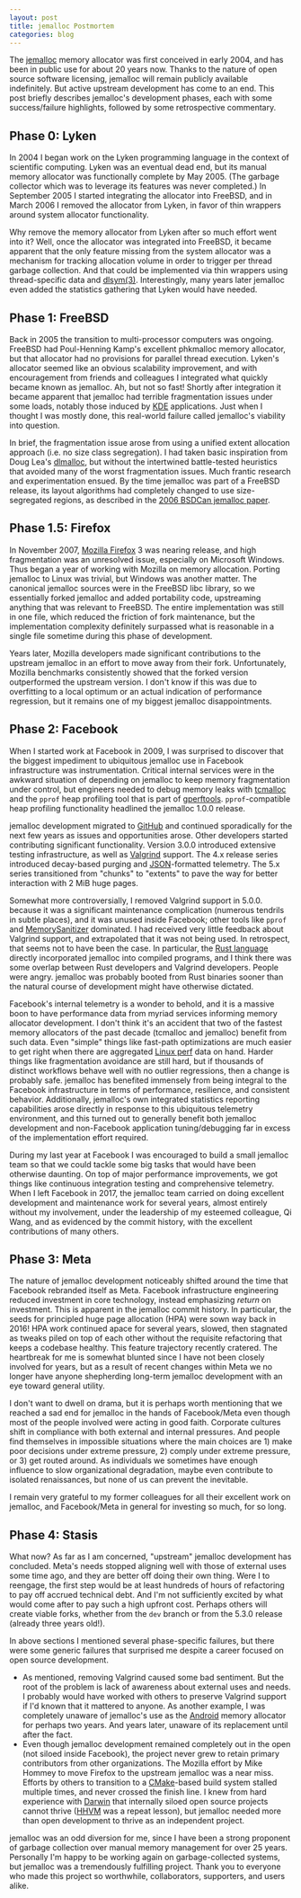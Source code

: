 ```yaml
---
layout: post
title: jemalloc Postmortem
categories: blog
---
```


The [jemalloc](https://jemalloc.net/) memory allocator was first conceived in early 2004, and has
been in public use for about 20 years now. Thanks to the nature of open source software licensing,
jemalloc will remain publicly available indefinitely. But active upstream development has come to an
end. This post briefly describes jemalloc's development phases, each with some success/failure
highlights, followed by some retrospective commentary.

## Phase 0: Lyken

In 2004 I began work on the Lyken programming language in the context of scientific computing. Lyken
was an eventual dead end, but its manual memory allocator was functionally complete by May 2005.
(The garbage collector which was to leverage its features was never completed.) In September 2005 I
started integrating the allocator into FreeBSD, and in March 2006 I removed the allocator from
Lyken, in favor of thin wrappers around system allocator functionality.

Why remove the memory allocator from Lyken after so much effort went into it? Well, once the
allocator was integrated into FreeBSD, it became apparent that the only feature missing from the
system allocator was a mechanism for tracking allocation volume in order to trigger per thread
garbage collection. And that could be implemented via thin wrappers using thread-specific data and
[dlsym(3)](https://www.man7.org/linux/man-pages/man3/dlsym.3.html). Interestingly, many years later
jemalloc even added the statistics gathering that Lyken would have needed.

## Phase 1: FreeBSD

Back in 2005 the transition to multi-processor computers was ongoing. FreeBSD had Poul-Henning
Kamp's excellent phkmalloc memory allocator, but that allocator had no provisions for parallel
thread execution. Lyken's allocator seemed like an obvious scalability improvement, and with
encouragement from friends and colleagues I integrated what quickly became known as jemalloc. Ah,
but not so fast! Shortly after integration it became apparent that jemalloc had terrible
fragmentation issues under some loads, notably those induced by [KDE](https://kde.org/)
applications. Just when I thought I was mostly done, this real-world failure called jemalloc's
viability into question.

In brief, the fragmentation issue arose from using a unified extent allocation approach (i.e. no
size class segregation). I had taken basic inspiration from Doug Lea's
[dlmalloc](https://gee.cs.oswego.edu/pub/misc/malloc.c), but without the intertwined battle-tested
heuristics that avoided many of the worst fragmentation issues. Much frantic research and
experimentation ensued. By the time jemalloc was part of a FreeBSD release, its layout algorithms
had completely changed to use size-segregated regions, as described in the [2006 BSDCan jemalloc
paper](https://people.freebsd.org/~jasone/jemalloc/bsdcan2006/jemalloc.pdf).

## Phase 1.5: Firefox

In November 2007, [Mozilla Firefox](https://www.mozilla.org/en-US/firefox/new/) 3 was nearing
release, and high fragmentation was an unresolved issue, especially on Microsoft Windows. Thus began
a year of working with Mozilla on memory allocation. Porting jemalloc to Linux was trivial, but
Windows was another matter. The canonical jemalloc sources were in the FreeBSD libc library, so we
essentially forked jemalloc and added portability code, upstreaming anything that was relevant to
FreeBSD. The entire implementation was still in one file, which reduced the friction of fork
maintenance, but the implementation complexity definitely surpassed what is reasonable in a single
file sometime during this phase of development.

Years later, Mozilla developers made significant contributions to the upstream jemalloc in an effort
to move away from their fork. Unfortunately, Mozilla benchmarks consistently showed that the forked
version outperformed the upstream version. I don't know if this was due to overfitting to a local
optimum or an actual indication of performance regression, but it remains one of my biggest jemalloc
disappointments.

## Phase 2: Facebook

When I started work at Facebook in 2009, I was surprised to discover that the biggest impediment to
ubiquitous jemalloc use in Facebook infrastructure was instrumentation. Critical internal services
were in the awkward situation of depending on jemalloc to keep memory fragmentation under control,
but engineers needed to debug memory leaks with [tcmalloc](https://github.com/google/tcmalloc) and
the `pprof` heap profiling tool that is part of
[gperftools](https://github.com/gperftools/gperftools). `pprof`-compatible heap profiling
functionality headlined the jemalloc 1.0.0 release.

jemalloc development migrated to [GitHub](https://github.com/jemalloc/) and continued sporadically
for the next few years as issues and opportunities arose. Other developers started contributing
significant functionality. Version 3.0.0 introduced extensive testing infrastructure, as well as
[Valgrind](https://valgrind.org/) support. The 4.x release series introduced decay-based purging and
[JSON](https://en.wikipedia.org/wiki/JSON)-formatted telemetry. The 5.x series transitioned from
"chunks" to "extents" to pave the way for better interaction with 2 MiB huge pages.

Somewhat more controversially, I removed Valgrind support in 5.0.0. because it was a significant
maintenance complication (numerous tendrils in subtle places), and it was unused inside Facebook;
other tools like `pprof` and [MemorySanitizer](https://clang.llvm.org/docs/MemorySanitizer.html)
dominated. I had received very little feedback about Valgrind support, and extrapolated that it was
not being used. In retrospect, that seems not to have been the case. In particular, the [Rust
language](https://www.rust-lang.org/) directly incorporated jemalloc into compiled programs, and I
think there was some overlap between Rust developers and Valgrind developers. People were angry.
jemalloc was probably booted from Rust binaries sooner than the natural course of development might
have otherwise dictated.

Facebook's internal telemetry is a wonder to behold, and it is a massive boon to have performance
data from myriad services informing memory allocator development. I don't think it's an accident
that two of the fastest memory allocators of the past decade (tcmalloc and jemalloc) benefit from
such data. Even "simple" things like fast-path optimizations are much easier to get right when there
are aggregated [Linux perf](https://en.wikipedia.org/wiki/Perf_%28Linux%29) data on hand. Harder
things like fragmentation avoidance are still hard, but if thousands of distinct workflows behave
well with no outlier regressions, then a change is probably safe. jemalloc has benefited immensely
from being integral to the Facebook infrastructure in terms of performance, resilience, and
consistent behavior. Additionally, jemalloc's own integrated statistics reporting capabilities arose
directly in response to this ubiquitous telemetry environment, and this turned out to generally
benefit both jemalloc development and non-Facebook application tuning/debugging far in excess of the
implementation effort required.

During my last year at Facebook I was encouraged to build a small jemalloc team so that we could
tackle some big tasks that would have been otherwise daunting. On top of major performance
improvements, we got things like continuous integration testing and comprehensive telemetry. When I
left Facebook in 2017, the jemalloc team carried on doing excellent development and maintenance work
for several years, almost entirely without my involvement, under the leadership of my esteemed
colleague, Qi Wang, and as evidenced by the commit history, with the excellent contributions of many
others.

## Phase 3: Meta

The nature of jemalloc development noticeably shifted around the time that Facebook rebranded itself
as Meta. Facebook infrastructure engineering reduced investment in core technology, instead
emphasizing *return* on investment. This is apparent in the jemalloc commit history. In particular,
the seeds for principled huge page allocation (HPA) were sown way back in 2016! HPA work continued
apace for several years, slowed, then stagnated as tweaks piled on top of each other without the
requisite refactoring that keeps a codebase healthy. This feature trajectory recently cratered. The
heartbreak for me is somewhat blunted since I have not been closely involved for years, but as a
result of recent changes within Meta we no longer have anyone shepherding long-term jemalloc
development with an eye toward general utility.

I don't want to dwell on drama, but it is perhaps worth mentioning that we reached a sad end for
jemalloc in the hands of Facebook/Meta even though most of the people involved were acting in good
faith. Corporate cultures shift in compliance with both external and internal pressures. And people
find themselves in impossible situations where the main choices are 1) make poor decisions under
extreme pressure, 2) comply under extreme pressure, or 3) get routed around. As individuals we
sometimes have enough influence to slow organizational degradation, maybe even contribute to
isolated renaissances, but none of us can prevent the inevitable.

I remain very grateful to my former colleagues for all their excellent work on jemalloc, and
Facebook/Meta in general for investing so much, for so long.

## Phase 4: Stasis

What now? As far as I am concerned, "upstream" jemalloc development has concluded. Meta's needs
stopped aligning well with those of external uses some time ago, and they are better off doing their
own thing. Were I to reengage, the first step would be at least hundreds of hours of refactoring to
pay off accrued technical debt. And I'm not sufficiently excited by what would come after to pay
such a high upfront cost. Perhaps others will create viable forks, whether from the `dev` branch or
from the 5.3.0 release (already three years old!).

In above sections I mentioned several phase-specific failures, but there were some generic failures
that surprised me despite a career focused on open source development.

- As mentioned, removing Valgrind caused some bad sentiment. But the root of the problem is lack of
  awareness about external uses and needs. I probably would have worked with others to preserve
  Valgrind support if I'd known that it mattered to anyone. As another example, I was completely
  unaware of jemalloc's use as the
  [Android](https://en.wikipedia.org/wiki/Android_(operating_system)) memory allocator for perhaps
  two years. And years later, unaware of its replacement until after the fact.
- Even though jemalloc development remained completely out in the open (not siloed inside Facebook),
  the project never grew to retain primary contributors from other organizations. The Mozilla effort
  by Mike Hommey to move Firefox to the upstream jemalloc was a near miss. Efforts by others to
  transition to a [CMake](https://cmake.org/)-based build system stalled multiple times, and never
  crossed the finish line. I knew from hard experience with
  [Darwin](https://en.wikipedia.org/wiki/Darwin_(operating_system)) that internally siloed open
  source projects cannot thrive ([HHVM](https://hhvm.com/) was a repeat lesson), but jemalloc needed
  more than open development to thrive as an independent project.

jemalloc was an odd diversion for me, since I have been a strong proponent of garbage collection
over manual memory management for over 25 years. Personally I'm happy to be working again on
garbage-collected systems, but jemalloc was a tremendously fulfilling project. Thank you to everyone
who made this project so worthwhile, collaborators, supporters, and users alike.
